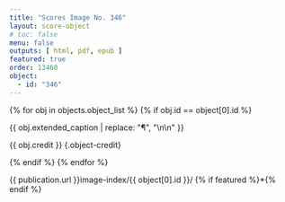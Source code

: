 ```yaml
---
title: "Scores Image No. 346"
layout: score-object
# toc: false
menu: false
outputs: [ html, pdf, epub ]
featured: true
order: 13460
object:
  - id: "346"
---
```


{% for obj in objects.object_list %}
{% if obj.id == object[0].id %}

{{ obj.extended_caption | replace: "¶", "\n\n" }}

{{ obj.credit }} {.object-credit}

{% endif %}
{% endfor %}

<div class="object-credit object-url is-print-only">

{{ publication.url }}image-index/{{ object[0].id }}/ {% if featured %}*{% endif %}

</div>
